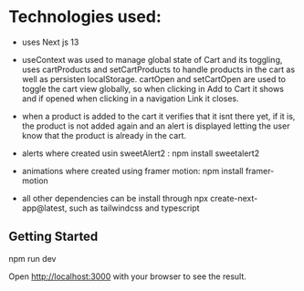 # Technologies used:

- uses Next js 13

- useContext was used to manage global state of Cart and its toggling, uses cartProducts and setCartProducts to handle products in the cart as well as persisten localStorage. cartOpen and setCartOpen are used to toggle the cart view globally, so when clicking in Add to Cart it shows and if opened when clicking in a navigation Link it closes.

- when a product is added to the cart it verifies that it isnt there yet, if it is, the product is not added again and an alert is displayed letting the user know that the product is already in the cart.

- alerts where created usin sweetAlert2 : npm install sweetalert2

- animations where created using framer motion: npm install framer-motion

- all other dependencies can be install through npx create-next-app@latest, such as tailwindcss and typescript


## Getting Started

npm run dev

Open [http://localhost:3000](http://localhost:3000) with your browser to see the result.


